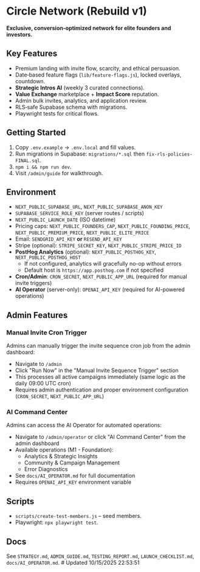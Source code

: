 # Circle Network (Rebuild v1)

**Exclusive, conversion‑optimized network for elite founders and investors.**

## Key Features
- Premium landing with invite flow, scarcity, and ethical persuasion.
- Date‑based feature flags (`lib/feature-flags.js`), locked overlays, countdown.
- **Strategic Intros AI** (weekly 3 curated connections).
- **Value Exchange** marketplace + **Impact Score** reputation.
- Admin bulk invites, analytics, and application review.
- RLS‑safe Supabase schema with migrations.
- Playwright tests for critical flows.

## Getting Started
1. Copy `.env.example` → `.env.local` and fill values.
2. Run migrations in Supabase: `migrations/*.sql` then `fix-rls-policies-FINAL.sql`.
3. `npm i && npm run dev`.
4. Visit `/admin/guide` for walkthrough.

## Environment
- `NEXT_PUBLIC_SUPABASE_URL`, `NEXT_PUBLIC_SUPABASE_ANON_KEY`
- `SUPABASE_SERVICE_ROLE_KEY` (server routes / scripts)
- `NEXT_PUBLIC_LAUNCH_DATE` (ISO datetime)
- Pricing caps: `NEXT_PUBLIC_FOUNDERS_CAP`, `NEXT_PUBLIC_FOUNDING_PRICE`, `NEXT_PUBLIC_PREMIUM_PRICE`, `NEXT_PUBLIC_ELITE_PRICE`
- Email: `SENDGRID_API_KEY` **or** `RESEND_API_KEY`
- Stripe (optional): `STRIPE_SECRET_KEY`, `NEXT_PUBLIC_STRIPE_PRICE_ID`
- **PostHog Analytics** (optional): `NEXT_PUBLIC_POSTHOG_KEY`, `NEXT_PUBLIC_POSTHOG_HOST`
  - If not configured, analytics will gracefully no-op without errors
  - Default host is `https://app.posthog.com` if not specified
- **Cron/Admin**: `CRON_SECRET`, `NEXT_PUBLIC_APP_URL` (required for manual invite triggers)
- **AI Operator** (server-only): `OPENAI_API_KEY` (required for AI-powered operations)

## Admin Features
### Manual Invite Cron Trigger
Admins can manually trigger the invite sequence cron job from the admin dashboard:
- Navigate to `/admin`
- Click "Run Now" in the "Manual Invite Sequence Trigger" section
- This processes all active campaigns immediately (same logic as the daily 09:00 UTC cron)
- Requires admin authentication and proper environment configuration (`CRON_SECRET`, `NEXT_PUBLIC_APP_URL`)

### AI Command Center
Admins can access the AI Operator for automated operations:
- Navigate to `/admin/operator` or click "AI Command Center" from the admin dashboard
- Available operations (M1 - Foundation):
  - Analytics & Strategic Insights
  - Community & Campaign Management
  - Error Diagnostics
- See `docs/AI_OPERATOR.md` for full documentation
- Requires `OPENAI_API_KEY` environment variable

## Scripts
- `scripts/create-test-members.js` – seed members.
- Playwright: `npx playwright test`.

## Docs
See `STRATEGY.md`, `ADMIN_GUIDE.md`, `TESTING_REPORT.md`, `LAUNCH_CHECKLIST.md`, `docs/AI_OPERATOR.md`.
#   U p d a t e d   1 0 / 1 5 / 2 0 2 5   2 2 : 5 3 : 5 1  
 